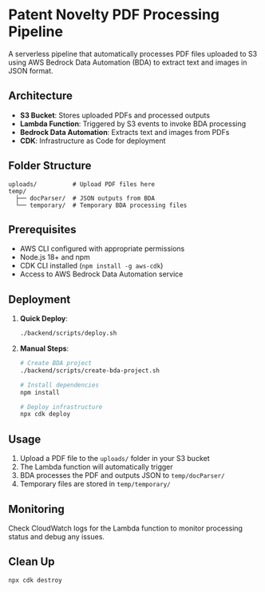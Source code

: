 # Patent Novelty PDF Processing Pipeline

A serverless pipeline that automatically processes PDF files uploaded to S3 using AWS Bedrock Data Automation (BDA) to extract text and images in JSON format.

## Architecture

- **S3 Bucket**: Stores uploaded PDFs and processed outputs
- **Lambda Function**: Triggered by S3 events to invoke BDA processing
- **Bedrock Data Automation**: Extracts text and images from PDFs
- **CDK**: Infrastructure as Code for deployment

## Folder Structure

```
uploads/          # Upload PDF files here
temp/
  ├── docParser/  # JSON outputs from BDA
  └── temporary/  # Temporary BDA processing files
```

## Prerequisites

- AWS CLI configured with appropriate permissions
- Node.js 18+ and npm
- CDK CLI installed (`npm install -g aws-cdk`)
- Access to AWS Bedrock Data Automation service

## Deployment

1. **Quick Deploy**:
   ```bash
   ./backend/scripts/deploy.sh
   ```

2. **Manual Steps**:
   ```bash
   # Create BDA project
   ./backend/scripts/create-bda-project.sh
   
   # Install dependencies
   npm install
   
   # Deploy infrastructure
   npx cdk deploy
   ```

## Usage

1. Upload a PDF file to the `uploads/` folder in your S3 bucket
2. The Lambda function will automatically trigger
3. BDA processes the PDF and outputs JSON to `temp/docParser/`
4. Temporary files are stored in `temp/temporary/`

## Monitoring

Check CloudWatch logs for the Lambda function to monitor processing status and debug any issues.

## Clean Up

```bash
npx cdk destroy
```
